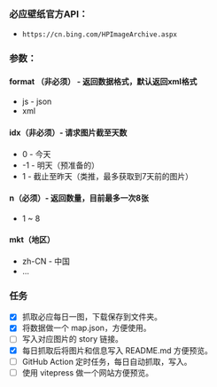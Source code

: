 ### 必应壁纸官方API：

- `https://cn.bing.com/HPImageArchive.aspx`

### 参数：

#### format （非必须） - 返回数据格式，默认返回xml格式
- js - json
- xml
#### idx（非必须）- 请求图片截至天数
- 0 - 今天
- -1 - 明天（预准备的）
- 1 - 截止至昨天（类推，最多获取到7天前的图片）
#### n（必须）- 返回数量，目前最多一次8张
- 1 ~ 8
#### mkt（地区）
- zh-CN - 中国
- ...

### 任务

- [x] 抓取必应每日一图，下载保存到文件夹。
- [x] 将数据做一个 map.json，方便使用。
- [ ] 写入对应图片的 story 链接。
- [x] 每日抓取后将图片和信息写入 README.md 方便预览。
- [ ] GitHub Action 定时任务，每日自动抓取，写入。
- [ ] 使用 vitepress 做一个网站方便预览。